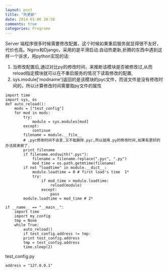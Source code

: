 ```yaml
---
layout: post
title: "热更新"
date: 2014-01-06 20:58
comments: true
categories: Programe
---
```

  Server 端程序很多时候需要修改配置，这个时候如果重启服务就显得很不友好，代价也高。Nginx和Django，采用的是平滑启动.自动热更新,折腾的东西中遇到这样一个诉求，用python实现的话:
 
1. 当修改配置后,通过对比py的修改时间，来推断该模块是否被修改过,从而reload指定模块就可以在不重启服务的情况下读取修改的配置,
2. sys.module['modname']返回的是该模块的pyc文件，而该文件是没有修改时间的，所以计算修改时间需要取py文件的属性

```
import time
import sys, os
def auto_reload():
    mods = ["test_config"]
    for mod in mods:
        try:
            module = sys.modules[mod]
        except:
            continue
        filename = module.__file__
        # .pyc修改时间不会变,又不能删除.pyc,所以就用.py的修改时间,如果有更好的办法就谢谢了.
        print filename
        if filename.endswith(".pyc"):
            filename = filename.replace(".pyc", ".py")
            mod_time = os.path.getmtime(filename)
        if not "loadtime" in module.__dict__:
            module.loadtime = 0 # first load's time  1*
            try:
                if mod_time > module.loadtime:
                    reload(module)
                except:
                    pass
        module.loadtime = mod_time # 2*

if __name__ == "__main__":
    import time
    import my_config
    tmp = None
    while True:
        auto_reload()
        if test_config.address != tmp:
        print test_config.address
        tmp = test_config.address
        time.sleep(2)
```

test_config.py

```
address = "127.0.0.1"
```
